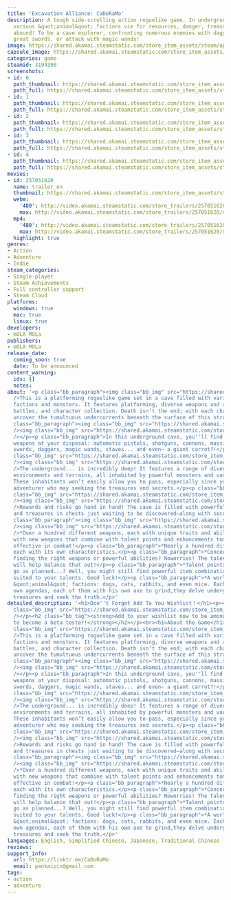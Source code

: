 ```yaml
---
title: 'Excavation Alliance: CaDoRaMo'
description: A tough side-scrolling action roguelike game. In underground caves where
  various &quot;animal&quot; factions vie for resources, danger, treasures, and intrigue
  abound! To be a cave explorer, confronting numerous enemies with daggers, guns,
  great swords, or attack with magic wands!
image: https://shared.akamai.steamstatic.com/store_item_assets/steam/apps/3194390/header.jpg?t=1732022123
capsule_image: https://shared.akamai.steamstatic.com/store_item_assets/steam/apps/3194390/c42210de5cfafc6586d10d28351a753ca8dea356/capsule_231x87.jpg?t=1732022123
categories: game
steamid: 3194390
screenshots:
- id: 0
  path_thumbnail: https://shared.akamai.steamstatic.com/store_item_assets/steam/apps/3194390/ss_394cd0ad0615f26a291289f7a15f202d4a9d85f7.600x338.jpg?t=1732022123
  path_full: https://shared.akamai.steamstatic.com/store_item_assets/steam/apps/3194390/ss_394cd0ad0615f26a291289f7a15f202d4a9d85f7.1920x1080.jpg?t=1732022123
- id: 1
  path_thumbnail: https://shared.akamai.steamstatic.com/store_item_assets/steam/apps/3194390/ss_a44c02f9dccb95acb1eb49e67a5dda3d517cb8dc.600x338.jpg?t=1732022123
  path_full: https://shared.akamai.steamstatic.com/store_item_assets/steam/apps/3194390/ss_a44c02f9dccb95acb1eb49e67a5dda3d517cb8dc.1920x1080.jpg?t=1732022123
- id: 2
  path_thumbnail: https://shared.akamai.steamstatic.com/store_item_assets/steam/apps/3194390/ss_1728d7db9d15eead2aed1cd93641bdd07c1c4539.600x338.jpg?t=1732022123
  path_full: https://shared.akamai.steamstatic.com/store_item_assets/steam/apps/3194390/ss_1728d7db9d15eead2aed1cd93641bdd07c1c4539.1920x1080.jpg?t=1732022123
- id: 3
  path_thumbnail: https://shared.akamai.steamstatic.com/store_item_assets/steam/apps/3194390/ss_73ee423d4aa27eeb316a9f2d5867ca1ecf692417.600x338.jpg?t=1732022123
  path_full: https://shared.akamai.steamstatic.com/store_item_assets/steam/apps/3194390/ss_73ee423d4aa27eeb316a9f2d5867ca1ecf692417.1920x1080.jpg?t=1732022123
- id: 4
  path_thumbnail: https://shared.akamai.steamstatic.com/store_item_assets/steam/apps/3194390/ss_9489b4b446fa58bc0964432d3496ccb83c6689fe.600x338.jpg?t=1732022123
  path_full: https://shared.akamai.steamstatic.com/store_item_assets/steam/apps/3194390/ss_9489b4b446fa58bc0964432d3496ccb83c6689fe.1920x1080.jpg?t=1732022123
movies:
- id: 257051620
  name: trailer_en
  thumbnail: https://shared.akamai.steamstatic.com/store_item_assets/steam/apps/257051620/movie.293x165.jpg?t=1731636381
  webm:
    '480': http://video.akamai.steamstatic.com/store_trailers/257051620/movie480_vp9.webm?t=1731636381
    max: http://video.akamai.steamstatic.com/store_trailers/257051620/movie_max_vp9.webm?t=1731636381
  mp4:
    '480': http://video.akamai.steamstatic.com/store_trailers/257051620/movie480.mp4?t=1731636381
    max: http://video.akamai.steamstatic.com/store_trailers/257051620/movie_max.mp4?t=1731636381
  highlight: true
genres:
- Action
- Adventure
- Indie
steam_categories:
- Single-player
- Steam Achievements
- Full controller support
- Steam Cloud
platforms:
  windows: true
  mac: true
  linux: true
developers:
- mOLA MOLa
publishers:
- mOLA MOLa
release_date:
  coming_soon: true
  date: To be announced
content_warning:
  ids: []
  notes:
about: '<p class="bb_paragraph"><img class="bb_img" src="https://shared.akamai.steamstatic.com/store_item_assets/steam/apps/3194390/extras/Steam_Title_1_AboutThisGame_EN.gif?t=1732022123"
  />This is a platforming roguelike game set in a cave filled with various animal
  factions and monsters. It features platforming, diverse weapons and abilities, boss
  battles, and character collection. Death isn’t the end; with each challenge, you''ll
  uncover the tumultuous undercurrents beneath the surface of this strange world...</p><p
  class="bb_paragraph"><img class="bb_img" src="https://shared.akamai.steamstatic.com/store_item_assets/steam/apps/3194390/extras/Steam_1_AboutThisGame.gif?t=1732022123"
  /><img class="bb_img" src="https://shared.akamai.steamstatic.com/store_item_assets/steam/apps/3194390/extras/Steam_Title_2_Weapons_EN.gif?t=1732022123"
  /></p><p class="bb_paragraph">In this underground cave, you''ll find a variety of
  weapons at your disposal: automatic pistols, shotguns, cannons, massive axes, great
  swords, daggers, magic wands, staves... and even— a giant carrot?!</p><p class="bb_paragraph"><img
  class="bb_img" src="https://shared.akamai.steamstatic.com/store_item_assets/steam/apps/3194390/extras/Steam_2_Weapons.gif?t=1732022123"
  /><img class="bb_img" src="https://shared.akamai.steamstatic.com/store_item_assets/steam/apps/3194390/extras/Steam_Title_3_Challenges_EN.gif?t=1732022123"
  />The underground... is incredibly deep! It features a range of diverse ecological
  environments and terrains, all inhabited by powerful monsters and various factions.
  These inhabitants won’t easily allow you to pass, especially since you’re an uninvited
  adventurer who may seeking the treasures and secrets.</p><p class="bb_paragraph"><img
  class="bb_img" src="https://shared.akamai.steamstatic.com/store_item_assets/steam/apps/3194390/extras/Steam_3_Challenges.gif?t=1732022123"
  /><img class="bb_img" src="https://shared.akamai.steamstatic.com/store_item_assets/steam/apps/3194390/extras/Steam_Title_4_Treasure_EN.gif?t=1732022123"
  />Rewards and risks go hand in hand! The cave is filled with powerful abilities
  and treasures in chests just waiting to be discovered—along with secrets, of course.</p><p
  class="bb_paragraph"><img class="bb_img" src="https://shared.akamai.steamstatic.com/store_item_assets/steam/apps/3194390/extras/Steam_4_Treasure.gif?t=1732022123"
  /><img class="bb_img" src="https://shared.akamai.steamstatic.com/store_item_assets/steam/apps/3194390/extras/Steam_Title_5_Features_EN.gif?t=1732022123"
  />*Over a hundred different weapons, each with unique traits and abilities.Experiment
  with new weapons that combine with talent points and enhancements tomake them more
  effective in combat!</p><p class="bb_paragraph">*Nearly a hundred different abilities,
  each with its own characteristics.</p><p class="bb_paragraph">*Concerned about not
  finding the right weapons or powerful abilities? Noworries! The talent point system
  will help balance that out!</p><p class="bb_paragraph">*Talent points didn’t quite
  go as planned...? Well, you might still find powerful item combinations and weapons
  suited to your talents. Good luck!</p><p class="bb_paragraph">*A world with various
  &quot;animal&quot; factions: dogs, cats, rabbits, and even mice. Each with their
  own agendas, each of them with his own axe to grind,they delve underground to uncover
  treasures and seek the truth.</p>'
detailed_description: '<h1>Don''t Forget Add To You Wishlist！</h1><p><p class="bb_paragraph"><img
  class="bb_img" src="https://shared.akamai.steamstatic.com/store_item_assets/steam/apps/3194390/extras/Steam_Title_6_wishlist.gif?t=1732022123"
  /></p><h2 class="bb_tag"><strong>Add to your wishlist now to be among the first
  to become a beta tester!</strong></h2></p><br><h1>About the Game</h1><p class="bb_paragraph"><img
  class="bb_img" src="https://shared.akamai.steamstatic.com/store_item_assets/steam/apps/3194390/extras/Steam_Title_1_AboutThisGame_EN.gif?t=1732022123"
  />This is a platforming roguelike game set in a cave filled with various animal
  factions and monsters. It features platforming, diverse weapons and abilities, boss
  battles, and character collection. Death isn’t the end; with each challenge, you''ll
  uncover the tumultuous undercurrents beneath the surface of this strange world...</p><p
  class="bb_paragraph"><img class="bb_img" src="https://shared.akamai.steamstatic.com/store_item_assets/steam/apps/3194390/extras/Steam_1_AboutThisGame.gif?t=1732022123"
  /><img class="bb_img" src="https://shared.akamai.steamstatic.com/store_item_assets/steam/apps/3194390/extras/Steam_Title_2_Weapons_EN.gif?t=1732022123"
  /></p><p class="bb_paragraph">In this underground cave, you''ll find a variety of
  weapons at your disposal: automatic pistols, shotguns, cannons, massive axes, great
  swords, daggers, magic wands, staves... and even— a giant carrot?!</p><p class="bb_paragraph"><img
  class="bb_img" src="https://shared.akamai.steamstatic.com/store_item_assets/steam/apps/3194390/extras/Steam_2_Weapons.gif?t=1732022123"
  /><img class="bb_img" src="https://shared.akamai.steamstatic.com/store_item_assets/steam/apps/3194390/extras/Steam_Title_3_Challenges_EN.gif?t=1732022123"
  />The underground... is incredibly deep! It features a range of diverse ecological
  environments and terrains, all inhabited by powerful monsters and various factions.
  These inhabitants won’t easily allow you to pass, especially since you’re an uninvited
  adventurer who may seeking the treasures and secrets.</p><p class="bb_paragraph"><img
  class="bb_img" src="https://shared.akamai.steamstatic.com/store_item_assets/steam/apps/3194390/extras/Steam_3_Challenges.gif?t=1732022123"
  /><img class="bb_img" src="https://shared.akamai.steamstatic.com/store_item_assets/steam/apps/3194390/extras/Steam_Title_4_Treasure_EN.gif?t=1732022123"
  />Rewards and risks go hand in hand! The cave is filled with powerful abilities
  and treasures in chests just waiting to be discovered—along with secrets, of course.</p><p
  class="bb_paragraph"><img class="bb_img" src="https://shared.akamai.steamstatic.com/store_item_assets/steam/apps/3194390/extras/Steam_4_Treasure.gif?t=1732022123"
  /><img class="bb_img" src="https://shared.akamai.steamstatic.com/store_item_assets/steam/apps/3194390/extras/Steam_Title_5_Features_EN.gif?t=1732022123"
  />*Over a hundred different weapons, each with unique traits and abilities.Experiment
  with new weapons that combine with talent points and enhancements tomake them more
  effective in combat!</p><p class="bb_paragraph">*Nearly a hundred different abilities,
  each with its own characteristics.</p><p class="bb_paragraph">*Concerned about not
  finding the right weapons or powerful abilities? Noworries! The talent point system
  will help balance that out!</p><p class="bb_paragraph">*Talent points didn’t quite
  go as planned...? Well, you might still find powerful item combinations and weapons
  suited to your talents. Good luck!</p><p class="bb_paragraph">*A world with various
  &quot;animal&quot; factions: dogs, cats, rabbits, and even mice. Each with their
  own agendas, each of them with his own axe to grind,they delve underground to uncover
  treasures and seek the truth.</p>'
languages: English, Simplified Chinese, Japanese, Traditional Chinese
reviews:
support_info:
  url: https://linktr.ee/CaDoRaMo
  email: pankaipin@gmail.com
tags:
- action
- adventure
---
```


